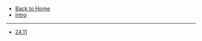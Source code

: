* [Back to Home](/?id=bcll-fps)
* [Intro](/update/readme.md)
---

* [24.11](/update/logs/24-11.md)

